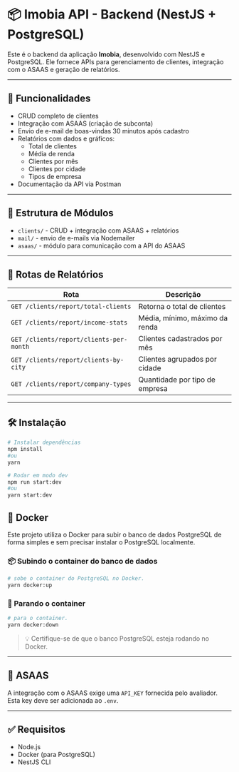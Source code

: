 
# 📦 Imobia API - Backend (NestJS + PostgreSQL)

Este é o backend da aplicação **Imobia**, desenvolvido com NestJS e PostgreSQL. Ele fornece APIs para gerenciamento de clientes, integração com o ASAAS e geração de relatórios.

---

## 🚀 Funcionalidades

- CRUD completo de clientes
- Integração com ASAAS (criação de subconta)
- Envio de e-mail de boas-vindas 30 minutos após cadastro
- Relatórios com dados e gráficos:
  - Total de clientes
  - Média de renda
  - Clientes por mês
  - Clientes por cidade
  - Tipos de empresa
- Documentação da API via Postman

---

## 📂 Estrutura de Módulos

- `clients/` - CRUD + integração com ASAAS + relatórios
- `mail/` - envio de e-mails via Nodemailer
- `asaas/` - módulo para comunicação com a API do ASAAS

---

## 🧪 Rotas de Relatórios

| Rota                                   | Descrição                        |
|----------------------------------------|----------------------------------|
| `GET /clients/report/total-clients`    | Retorna o total de clientes     |
| `GET /clients/report/income-stats`     | Média, mínimo, máximo da renda  |
| `GET /clients/report/clients-per-month`| Clientes cadastrados por mês    |
| `GET /clients/report/clients-by-city`  | Clientes agrupados por cidade   |
| `GET /clients/report/company-types`    | Quantidade por tipo de empresa  |

---

## 🛠️ Instalação
```bash
# Instalar dependências
npm install 
#ou
yarn 

# Rodar em modo dev
npm run start:dev
#ou
yarn start:dev
```


## 🐳 Docker
Este projeto utiliza o Docker para subir o banco de dados PostgreSQL de forma simples e sem precisar instalar o PostgreSQL localmente.

### 📦 Subindo o container do banco de dados
```bash
# sobe o container do PostgreSQL no Docker.
yarn docker:up
```
### 🛑 Parando o container

```bash
# para o container.
yarn docker:down
```

> 💡 Certifique-se de que o banco PostgreSQL esteja rodando no Docker.


---

## 🔗 ASAAS

A integração com o ASAAS exige uma `API_KEY` fornecida pelo avaliador. Esta key deve ser adicionada ao `.env`.

---

## ✅ Requisitos

- Node.js
- Docker (para PostgreSQL)
- NestJS CLI
